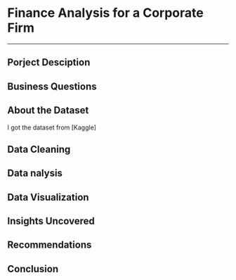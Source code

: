 # Finance Analysis for a Corporate Firm
----

## Porject Desciption

## Business Questions

## About the Dataset
I got the dataset from [Kaggle]
## Data Cleaning

## Data nalysis

## Data Visualization

## Insights Uncovered

## Recommendations


## Conclusion
